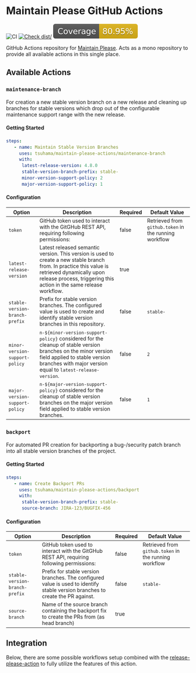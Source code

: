 # Maintain Please GitHub Actions

![CI](https://github.com/actions/typescript-action/actions/workflows/ci.yml/badge.svg)
[![Check dist/](https://github.com/actions/typescript-action/actions/workflows/check-dist.yml/badge.svg)](https://github.com/actions/typescript-action/actions/workflows/check-dist.yml)
[![Coverage](./badges/coverage.svg)](./badges/coverage.svg)

GitHub Actions repository for [Maintain Please](https://github.com/tsuhama/maintain-please). Acts as a mono repository to provide all available actions in this single place. 

## Available Actions
### `maintenance-branch`
For creation a new stable version branch on a new release and cleaning up branches for stable versions which drop out of the configurable maintenance support range with the new release.
#### Getting Started 
```yaml
steps:
   - name: Maintain Stable Version Branches
     uses: tsuhama/maintain-please-actions/maintenance-branch
     with:
      latest-release-version: 4.8.0
      stable-version-branch-prefix: stable-
      minor-version-support-policy: 2
      major-version-support-policy: 1
```
#### Configuration

| Option                         | Description                                                                                                                                                                                                           | Required | Default Value                                         |
|--------------------------------|-----------------------------------------------------------------------------------------------------------------------------------------------------------------------------------------------------------------------|----------|-------------------------------------------------------|
| `token`                        | GitHub token used to interact with the GitGHub REST API, requiring following permissions:                                                                                                                             | false    | Retrieved from `github.token` in the running workflow |
| `latest-release-version`       | Latest released semantic version. This version is used to create a new stable branch from. In practice this value is retrieved dynamically upon release process, triggering this action in the same release workflow. | true     |                                                       |
| `stable-version-branch-prefix` | Prefix for stable version branches. The configured value is used to create and identify stable version branches in this repository.                                                                                   | false    | `stable-`                                             |
| `minor-version-support-policy` | `n-${minor-version-support-policy}` considered for the cleanup of stable version branches on the minor version field applied to stable version branches with major version equal to `latest-release-version`.         | false    | `2`                                                   |
| `major-version-support-policy` | `n-${major-version-support-policy}` considered for the cleanup of stable version branches on the major version field applied to stable version branches.                                                              | false    | `1`                                                   |

### `backport`
For automated PR creation for backporting a bug-/security patch branch into all stable version branches of the project. 
#### Getting Started
```yaml
steps:
   - name: Create Backport PRs
     uses: tsuhama/maintain-please-actions/backport
     with:
      stable-version-branch-prefix: stable-
      source-branch: JIRA-123/BUGFIX-456
```
#### Configuration
| Option                         | Description                                                                                                                    | Required | Default Value                                         |
|--------------------------------|--------------------------------------------------------------------------------------------------------------------------------|----------|-------------------------------------------------------|
| `token`                        | GitHub token used to interact with the GitGHub REST API, requiring following permissions:                                      | false    | Retrieved from `github.token` in the running workflow | 
| `stable-version-branch-prefix` | Prefix for stable version branches. The configured value is used to identify stable version branches to create the PR against. | false    | `stable-`                                             |
| `source-branch`                | Name of the source branch containing the backport fix to create the PRs from (as head branch)                                  | true     |                                                       |

## Integration
Below, there are some possible workflows setup combined with the [release-please-action](https://github.com/googleapis/release-please-action) to fully utilize the features of this action. 

